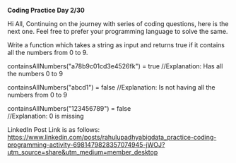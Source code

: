 **Coding Practice Day 2/30**

Hi All,
Continuing on the journey with series of coding questions, here is the next one.
Feel free to prefer your programming language to solve the same.

Write a function which takes a string as input and returns true if it contains all the numbers from 0 to 9.

containsAllNumbers("a78b9c01cd3e4526fk") = true 
//Explanation: Has all the numbers 0 to 9

containsAllNumbers("abcd1") = false
//Explanation: Is not having all the numbers from 0 to 9

containsAllNumbers("123456789") = false   
//Explanation: 0 is missing


LinkedIn Post Link is as follows:
https://www.linkedin.com/posts/rahulupadhyabigdata_practice-coding-programming-activity-6981479828357074945-jWOJ?utm_source=share&utm_medium=member_desktop
